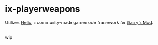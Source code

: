 # ix-playerweapons
Utilizes [Helix](https://gethelix.co/), a community-made gamemode framework for [Garry's Mod](https://store.steampowered.com/app/4000/Garrys_Mod/).
<br>
<br>

wip
